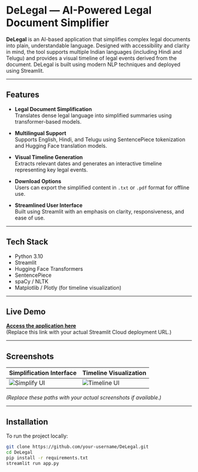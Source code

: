 # DeLegal — AI-Powered Legal Document Simplifier

**DeLegal** is an AI-based application that simplifies complex legal documents into plain, understandable language. Designed with accessibility and clarity in mind, the tool supports multiple Indian languages (including Hindi and Telugu) and provides a visual timeline of legal events derived from the document. DeLegal is built using modern NLP techniques and deployed using Streamlit.

---

## Features

- **Legal Document Simplification**  
  Translates dense legal language into simplified summaries using transformer-based models.

- **Multilingual Support**  
  Supports English, Hindi, and Telugu using SentencePiece tokenization and Hugging Face translation models.

- **Visual Timeline Generation**  
  Extracts relevant dates and generates an interactive timeline representing key legal events.

- **Download Options**  
  Users can export the simplified content in `.txt` or `.pdf` format for offline use.

- **Streamlined User Interface**  
  Built using Streamlit with an emphasis on clarity, responsiveness, and ease of use.

---

## Tech Stack

- Python 3.10  
- Streamlit  
- Hugging Face Transformers  
- SentencePiece  
- spaCy / NLTK  
- Matplotlib / Plotly (for timeline visualization)

---

## Live Demo

**[Access the application here](https://your-deployment-url.streamlit.app)**  
(Replace this link with your actual Streamlit Cloud deployment URL.)

---

## Screenshots

| Simplification Interface | Timeline Visualization |
|--------------------------|------------------------|
| ![Simplify UI](screenshots/simplify_ui.png) | ![Timeline UI](screenshots/timeline_ui.png) |

_(Replace these paths with your actual screenshots if available.)_

---

## Installation

To run the project locally:

```bash
git clone https://github.com/your-username/DeLegal.git
cd DeLegal
pip install -r requirements.txt
streamlit run app.py
